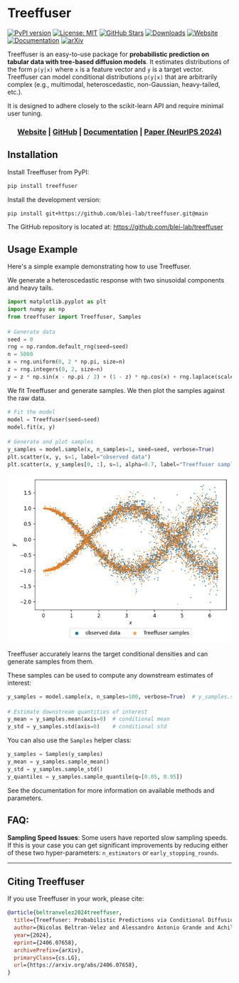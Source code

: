 
# Treeffuser

[![PyPI version](https://badge.fury.io/py/treeffuser.svg)](https://badge.fury.io/py/treeffuser)
[![License: MIT](https://img.shields.io/badge/License-MIT-green.svg)](https://opensource.org/licenses/MIT)
[![GitHub Stars](https://img.shields.io/github/stars/blei-lab/treeffuser?style=flat&logo=GitHub)](https://github.com/blei-lab/treeffuser/stargazers)
[![Downloads](https://static.pepy.tech/badge/treeffuser)](https://pepy.tech/project/treeffuser/)
[![Website](https://img.shields.io/badge/website-visit-blue?label=website)](https://blei-lab.github.io/treeffuser/)
[![Documentation](https://img.shields.io/badge/docs-passing-green)](https://blei-lab.github.io/treeffuser/docs/getting-started.html)
[![arXiv](https://img.shields.io/badge/arXiv-2406.07658-red)](https://arxiv.org/abs/2406.07658)

Treeffuser is an easy-to-use package for **probabilistic prediction on tabular data with tree-based diffusion models**.
It estimates distributions of the form `p(y|x)` where `x` is a feature vector and `y` is a target vector.
Treeffuser can model conditional distributions `p(y|x)` that are arbitrarily complex (e.g., multimodal, heteroscedastic, non-Gaussian, heavy-tailed, etc.).

It is designed to adhere closely to the scikit-learn API and require minimal user tuning.

<h3 align="center">
        <b><a href="https://blei-lab.github.io/treeffuser/">Website</a></b> |
        <b><a href="https://github.com/blei-lab/treeffuser/">GitHub</a></b> |
        <b><a href="https://blei-lab.github.io/treeffuser/docs/getting-started.html">Documentation</a></b> |
        <b><a href="https://arxiv.org/abs/2406.07658">Paper (NeurIPS 2024)</a></b>
</h3>


## Installation

Install Treeffuser from PyPI:

```bash
pip install treeffuser
```

Install the development version:

```bash
pip install git+https://github.com/blei-lab/treeffuser.git@main
```

The GitHub repository is located at: https://github.com/blei-lab/treeffuser


## Usage Example

Here's a simple example demonstrating how to use Treeffuser.

We generate a heteroscedastic response with two sinusoidal components and heavy tails.

```python
import matplotlib.pyplot as plt
import numpy as np
from treeffuser import Treeffuser, Samples

# Generate data
seed = 0
rng = np.random.default_rng(seed=seed)
n = 5000
x = rng.uniform(0, 2 * np.pi, size=n)
z = rng.integers(0, 2, size=n)
y = z * np.sin(x - np.pi / 2) + (1 - z) * np.cos(x) + rng.laplace(scale=x / 30, size=n)
```

We fit Treeffuser and generate samples. We then plot the samples against the raw data.

```python
# Fit the model
model = Treeffuser(seed=seed)
model.fit(x, y)

# Generate and plot samples
y_samples = model.sample(x, n_samples=1, seed=seed, verbose=True)
plt.scatter(x, y, s=1, label="observed data")
plt.scatter(x, y_samples[0, :], s=1, alpha=0.7, label="Treeffuser samples")
```

![Treeffuser on heteroscedastic data](README_example.png)

Treeffuser accurately learns the target conditional densities and can generate samples from them.

These samples can be used to compute any downstream estimates of interest:

```python
y_samples = model.sample(x, n_samples=100, verbose=True)  # y_samples.shape[0] is 100

# Estimate downstream quantities of interest
y_mean = y_samples.mean(axis=0)  # conditional mean
y_std = y_samples.std(axis=0)    # conditional std
```

You can also use the `Samples` helper class:

```python
y_samples = Samples(y_samples)
y_mean = y_samples.sample_mean()
y_std = y_samples.sample_std()
y_quantiles = y_samples.sample_quantile(q=[0.05, 0.95])
```

See the documentation for more information on available methods and parameters.

## FAQ:

**Sampling Speed Issues**: Some users have reported slow sampling speeds. If this is your case you can get significant improvements by reducing either of these two hyper-parameters: `n_estimators` or `early_stopping_rounds`. 

---

## Citing Treeffuser

If you use Treeffuser in your work, please cite:

```bibtex
@article{beltranvelez2024treeffuser,
  title={Treeffuser: Probabilistic Predictions via Conditional Diffusions with Gradient-Boosted Trees},
  author={Nicolas Beltran-Velez and Alessandro Antonio Grande and Achille Nazaret and Alp Kucukelbir and David Blei},
  year={2024},
  eprint={2406.07658},
  archivePrefix={arXiv},
  primaryClass={cs.LG},
  url={https://arxiv.org/abs/2406.07658},
}
```
